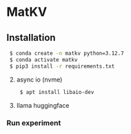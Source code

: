# MatKV
## Installation
   ```bash
    $ conda create -n matkv python=3.12.7
    $ conda activate matkv
    $ pip3 install -r requirements.txt
   ```
2. async io (nvme)
   ```bash
    $ apt install libaio-dev
   ```

3. llama huggingface

### Run experiment
